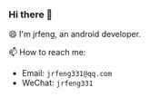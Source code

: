 ### Hi there 👋

😄 I'm jrfeng, an android developer. 

📫 How to reach me:

- Email: `jrfeng331@qq.com`
- WeChat: `jrfeng331`

